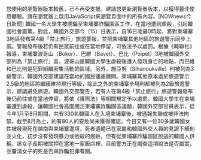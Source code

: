 您使用的瀏覽器版本較舊，已不再受支援。建議您更新瀏覽器版本，以獲得最佳使用體驗。請在瀏覽器上啟用JavaScript來瀏覽頁面中的所有內容。[NOWnews今日新聞] 韓國一名大學生被誘騙至柬埔寨詐騙園區工作，在當地遭到虐殺，引起韓國社會震驚。對此，韓國外交部今（15）日表示，自16日凌晨0時起，將對柬埔寨3地區發布第4級「禁止旅行」旅遊警報，並把柬埔寨其他地區的旅遊警示同步上調。警報發布後若仍有民眾前往或在當地停留，可依法予以處罰。根據《韓聯社》報導，柬埔寨波哥山（Bokor）、巴維（Bavet）、巴比（Poipet）3地被韓國外交部列為「禁止旅行」區，波哥山是韓國大學生虐殺後遭人發現身亡的地點，而巴維和巴比則是犯罪組織密集活動的區域。另外，施亞努（Sihanoukville）則被列為3級警示，韓國外交部建議在當地的國民儘速離開。柬埔寨其他原本處於旅遊警示2.5級的地區將繼續維持現行等級，除此之外的柬埔寨全境則都被列為2級旅遊警示，建議避免旅遊。韓國外交部警告，若有人在第4級「禁止旅行」旅遊警報發布後仍前往或在當地停留，將依《護照法》等相關規定予以處罰。韓國大學生在柬埔寨遭到虐殺，讓韓國社會高度關注柬埔寨詐騙園區議題，韓國外交部官員表示，從今年1月至8月期間，共有330名韓國人在入境柬埔寨後，被通報失聯或被非法拘禁。截至8月為止，約有80人的安危尚未獲得確認。今日又有一位30多歲韓國女性被發現死在越南與柬埔寨邊境，死者遺體已在家屬和韓國外交人員的見證下解剖並火化，初步沒有發現暴力或他殺的痕跡，但有從柬埔寨詐騙園區脫逃的韓國人供稱，該女子長期被關押在當地一家飯店裡，目前警方正在調查這項說法是否屬實，並釐清女子的死是否與詐騙犯罪有關。